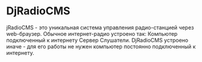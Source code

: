 # DjRadioCMS
jRadioCMS - это уникальная система управления радио-станцией через web-браузер. Обычное интернет-радио устроено так: Компьютер подключенный к интернету  Сервер  Слушатели. DjRadioCMS устроено иначе - для его работы не нужен компьютер постоянно подключенный к интернету.
